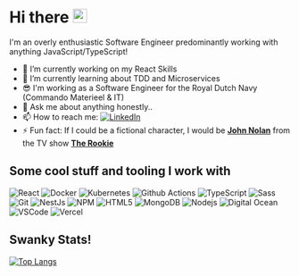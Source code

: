# Hi there <img src="https://media.giphy.com/media/hvRJCLFzcasrR4ia7z/giphy.gif" width="25px">

I'm an overly enthusiastic Software Engineer predominantly working with anything JavaScript/TypeScript! 

- 🔭 I’m currently working on my React Skills
- 🌱 I’m currently learning about TDD and Microservices
- 😎 I'm working as a Software Engineer for the Royal Dutch Navy (Commando Materieel & IT)
- 💬 Ask me about anything honestly..
- 📫 How to reach me: [<img alt="LinkedIn" src="https://img.shields.io/badge/-LinkedIn-0077b5?style=flat-square&logo=linkedin&logoColor=white" />](https://www.linkedin.com/in/marco-strijker-com/)
- ⚡ Fun fact: If I could be a fictional character, I would be [**John Nolan**](https://the-rookie.fandom.com/wiki/John_Nolan) from the TV show [**The Rookie**](https://the-rookie.fandom.com/wiki/The_Rookie_Wiki)

## Some cool stuff and tooling I work with

<p>
  <img alt="React" src="https://img.shields.io/badge/-React-45b8d8?style=flat-square&logo=react&logoColor=white" />
  <img alt="Docker" src="https://img.shields.io/badge/-Docker-0db7ed?style=flat-square&logo=docker&logoColor=white" />
  <img alt="Kubernetes" src="https://img.shields.io/badge/-Kubernetes-326ce5?style=flat-square&logo=kubernetes&logoColor=white" />
  <img alt="Github Actions" src="https://img.shields.io/badge/-Github_Actions-2088FF?style=flat-square&logo=github-actions&logoColor=white" />
  <img alt="TypeScript" src="https://img.shields.io/badge/-TypeScript-007ACC?style=flat-square&logo=typescript&logoColor=white" />
  <img alt="Sass" src="https://img.shields.io/badge/-Sass-CC6699?style=flat-square&logo=sass&logoColor=white" />
  <img alt="Git" src="https://img.shields.io/badge/-Git-F05032?style=flat-square&logo=git&logoColor=white" />
  <img alt="NestJs" src="https://img.shields.io/badge/-NestJs-ea2845?style=flat-square&logo=nestjs&logoColor=white" />
  <img alt="NPM" src="https://img.shields.io/badge/-NPM-CB3837?style=flat-square&logo=npm&logoColor=white" />
  <img alt="HTML5" src="https://img.shields.io/badge/-HTML5-E34F26?style=flat-square&logo=html5&logoColor=white" />
  <img alt="MongoDB" src="https://img.shields.io/badge/-MongoDB-13aa52?style=flat-square&logo=mongodb&logoColor=white" />
  <img alt="Nodejs" src="https://img.shields.io/badge/-NodeJS-43853d?style=flat-square&logo=Node.js&logoColor=white" />
  <img alt="Digital Ocean" src="https://img.shields.io/badge/-Digital Ocean-008bcf?style=flat-square&logo=digitalocean&logoColor=white" />
  <img alt="VSCode" src="https://img.shields.io/badge/-VS Code-0066b8?style=flat-square&logo=visualstudiocode&logoColor=white" />
  <img alt="Vercel" src="https://img.shields.io/badge/-Vercel-000?style=flat-square&logo=vercel&logoColor=white" />
</p>

## Swanky Stats!

[![Top Langs](https://github-readme-stats.vercel.app/api/top-langs/?username=octopixell&layout=compact)](https://github.com/anuraghazra/github-readme-stats)
